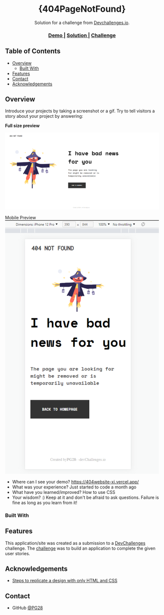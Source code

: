 <!-- Please update value in the {}  -->

<h1 align="center">{404PageNotFound}</h1>

<div align="center">
   Solution for a challenge from  <a href="http://devchallenges.io" target="_blank">Devchallenges.io</a>.
</div>

<div align="center">
  <h3>
    <a href="https://404website-xi.vercel.app/">
      Demo
    </a>
    <span> | </span>
    <a href="https://404website-xi.vercel.app/">
      Solution
    </a>
    <span> | </span>
    <a href="https://devchallenges.io/challenges/wBunSb7FPrIepJZAg0sY">
      Challenge
    </a>
  </h3>
</div>

<!-- TABLE OF CONTENTS -->

## Table of Contents

- [Overview](#overview)
  - [Built With](#built-with)
- [Features](#features)
- [Contact](#contact)
- [Acknowledgements](#acknowledgements)

<!-- OVERVIEW -->

## Overview


Introduce your projects by taking a screenshot or a gif. Try to tell visitors a story about your project by answering:

<b>Full size preview</b><br>

<img src="https://github.com/pg28/404website/blob/main/FullsizePG28.PNG">

Mobile Preview<br>
<img src="https://github.com/pg28/404website/blob/main/MobilePG28.PNG">


- Where can I see your demo? https://404website-xi.vercel.app/
- What was your experience? Just started to code a month ago
- What have you learned/improved? How to use CSS
- Your wisdom? :) Keep at it and don't be afraid to ask questions. Failure is fine as long as you learn from it!

### Built With

<!-- This section should list any major frameworks that you built your project using. Here are a few examples.-->


## Features

<!-- List the features of your application or follow the template. Don't share the figma file here :) -->

This application/site was created as a submission to a [DevChallenges](https://devchallenges.io/challenges) challenge. The [challenge](https://devchallenges.io/challenges/wBunSb7FPrIepJZAg0sY) was to build an application to complete the given user stories.


## Acknowledgements

<!-- This section should list any articles or add-ons/plugins that helps you to complete the project. This is optional but it will help you in the future. For exmpale -->

- [Steps to replicate a design with only HTML and CSS](https://devchallenges-blogs.web.app/how-to-replicate-design/)

## Contact
- GitHub [@PG28](https://{github.com/PG28})
